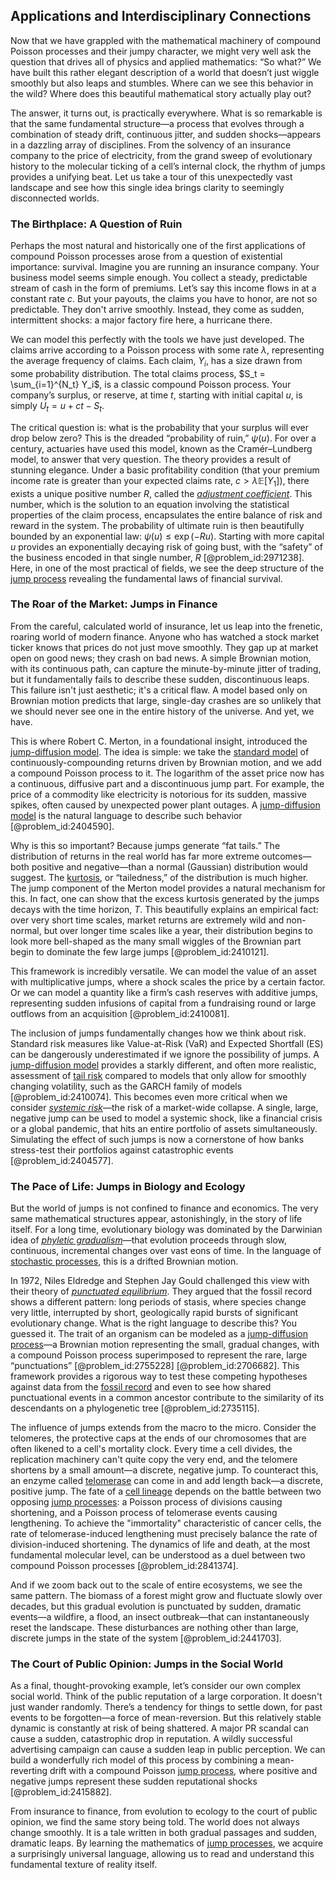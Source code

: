 ## Applications and Interdisciplinary Connections

Now that we have grappled with the mathematical machinery of compound Poisson processes and their jumpy character, we might very well ask the question that drives all of physics and applied mathematics: “So what?” We have built this rather elegant description of a world that doesn’t just wiggle smoothly but also leaps and stumbles. Where can we see this behavior in the wild? Where does this beautiful mathematical story actually play out?

The answer, it turns out, is practically everywhere. What is so remarkable is that the same fundamental structure—a process that evolves through a combination of steady drift, continuous jitter, and sudden shocks—appears in a dazzling array of disciplines. From the solvency of an insurance company to the price of electricity, from the grand sweep of evolutionary history to the molecular ticking of a cell’s internal clock, the rhythm of jumps provides a unifying beat. Let us take a tour of this unexpectedly vast landscape and see how this single idea brings clarity to seemingly disconnected worlds.

### The Birthplace: A Question of Ruin

Perhaps the most natural and historically one of the first applications of compound Poisson processes arose from a question of existential importance: survival. Imagine you are running an insurance company. Your business model seems simple enough. You collect a steady, predictable stream of cash in the form of premiums. Let’s say this income flows in at a constant rate $c$. But your payouts, the claims you have to honor, are not so predictable. They don't arrive smoothly. Instead, they come as sudden, intermittent shocks: a major factory fire here, a hurricane there.

We can model this perfectly with the tools we have just developed. The claims arrive according to a Poisson process with some rate $\lambda$, representing the average frequency of claims. Each claim, $Y_i$, has a size drawn from some probability distribution. The total claims process, $S_t = \sum_{i=1}^{N_t} Y_i$, is a classic compound Poisson process. Your company’s surplus, or reserve, at time $t$, starting with initial capital $u$, is simply $U_t = u + ct - S_t$.

The critical question is: what is the probability that your surplus will ever drop below zero? This is the dreaded “probability of ruin,” $\psi(u)$. For over a century, actuaries have used this model, known as the Cramér–Lundberg model, to answer that very question. The theory provides a result of stunning elegance. Under a basic profitability condition (that your premium income rate is greater than your expected claims rate, $c > \lambda \mathbb{E}[Y_1]$), there exists a unique positive number $R$, called the *[adjustment coefficient](@article_id:264116)*. This number, which is the solution to an equation involving the statistical properties of the claim process, encapsulates the entire balance of risk and reward in the system. The probability of ultimate ruin is then beautifully bounded by an exponential law: $\psi(u) \le \exp(-Ru)$. Starting with more capital $u$ provides an exponentially decaying risk of going bust, with the “safety” of the business encoded in that single number, $R$ [@problem_id:2971238]. Here, in one of the most practical of fields, we see the deep structure of the [jump process](@article_id:200979) revealing the fundamental laws of financial survival.

### The Roar of the Market: Jumps in Finance

From the careful, calculated world of insurance, let us leap into the frenetic, roaring world of modern finance. Anyone who has watched a stock market ticker knows that prices do not just move smoothly. They gap up at market open on good news; they crash on bad news. A simple Brownian motion, with its continuous path, can capture the minute-by-minute jitter of trading, but it fundamentally fails to describe these sudden, discontinuous leaps. This failure isn't just aesthetic; it's a critical flaw. A model based only on Brownian motion predicts that large, single-day crashes are so unlikely that we should never see one in the entire history of the universe. And yet, we have.

This is where Robert C. Merton, in a foundational insight, introduced the [jump-diffusion model](@article_id:139810). The idea is simple: we take the [standard model](@article_id:136930) of continuously-compounding returns driven by Brownian motion, and we add a compound Poisson process to it. The logarithm of the asset price now has a continuous, diffusive part and a discontinuous jump part. For example, the price of a commodity like electricity is notorious for its sudden, massive spikes, often caused by unexpected power plant outages. A [jump-diffusion model](@article_id:139810) is the natural language to describe such behavior [@problem_id:2404590].

Why is this so important? Because jumps generate “fat tails.” The distribution of returns in the real world has far more extreme outcomes—both positive and negative—than a normal (Gaussian) distribution would suggest. The [kurtosis](@article_id:269469), or “tailedness,” of the distribution is much higher. The jump component of the Merton model provides a natural mechanism for this. In fact, one can show that the excess kurtosis generated by the jumps decays with the time horizon, $T$. This beautifully explains an empirical fact: over very short time scales, market returns are extremely wild and non-normal, but over longer time scales like a year, their distribution begins to look more bell-shaped as the many small wiggles of the Brownian part begin to dominate the few large jumps [@problem_id:2410121].

This framework is incredibly versatile. We can model the value of an asset with multiplicative jumps, where a shock scales the price by a certain factor. Or we can model a quantity like a firm’s cash reserves with additive jumps, representing sudden infusions of capital from a fundraising round or large outflows from an acquisition [@problem_id:2410081].

The inclusion of jumps fundamentally changes how we think about risk. Standard risk measures like Value-at-Risk (VaR) and Expected Shortfall (ES) can be dangerously underestimated if we ignore the possibility of jumps. A [jump-diffusion model](@article_id:139810) provides a starkly different, and often more realistic, assessment of [tail risk](@article_id:141070) compared to models that only allow for smoothly changing volatility, such as the GARCH family of models [@problem_id:2410074]. This becomes even more critical when we consider *[systemic risk](@article_id:136203)*—the risk of a market-wide collapse. A single, large, negative jump can be used to model a systemic shock, like a financial crisis or a global pandemic, that hits an entire portfolio of assets simultaneously. Simulating the effect of such jumps is now a cornerstone of how banks stress-test their portfolios against catastrophic events [@problem_id:2404577].

### The Pace of Life: Jumps in Biology and Ecology

But the world of jumps is not confined to finance and economics. The very same mathematical structures appear, astonishingly, in the story of life itself. For a long time, evolutionary biology was dominated by the Darwinian idea of *[phyletic gradualism](@article_id:191437)*—that evolution proceeds through slow, continuous, incremental changes over vast eons of time. In the language of [stochastic processes](@article_id:141072), this is a drifted Brownian motion.

In 1972, Niles Eldredge and Stephen Jay Gould challenged this view with their theory of *[punctuated equilibrium](@article_id:147244)*. They argued that the fossil record shows a different pattern: long periods of stasis, where species change very little, interrupted by short, geologically rapid bursts of significant evolutionary change. What is the right language to describe this? You guessed it. The trait of an organism can be modeled as a [jump-diffusion process](@article_id:147407)—a Brownian motion representing the small, gradual changes, with a compound Poisson process superimposed to represent the rare, large “punctuations” [@problem_id:2755228] [@problem_id:2706682]. This framework provides a rigorous way to test these competing hypotheses against data from the [fossil record](@article_id:136199) and even to see how shared punctuational events in a common ancestor contribute to the similarity of its descendants on a phylogenetic tree [@problem_id:2735115].

The influence of jumps extends from the macro to the micro. Consider the telomeres, the protective caps at the ends of our chromosomes that are often likened to a cell's mortality clock. Every time a cell divides, the replication machinery can't quite copy the very end, and the telomere shortens by a small amount—a discrete, negative jump. To counteract this, an enzyme called [telomerase](@article_id:143980) can come in and add length back—a discrete, positive jump. The fate of a [cell lineage](@article_id:204111) depends on the battle between two opposing [jump processes](@article_id:180459): a Poisson process of divisions causing shortening, and a Poisson process of telomerase events causing lengthening. To achieve the "immortality" characteristic of cancer cells, the rate of telomerase-induced lengthening must precisely balance the rate of division-induced shortening. The dynamics of life and death, at the most fundamental molecular level, can be understood as a duel between two compound Poisson processes [@problem_id:2841374].

And if we zoom back out to the scale of entire ecosystems, we see the same pattern. The biomass of a forest might grow and fluctuate slowly over decades, but this gradual evolution is punctuated by sudden, dramatic events—a wildfire, a flood, an insect outbreak—that can instantaneously reset the landscape. These disturbances are nothing other than large, discrete jumps in the state of the system [@problem_id:2441703].

### The Court of Public Opinion: Jumps in the Social World

As a final, thought-provoking example, let’s consider our own complex social world. Think of the public reputation of a large corporation. It doesn't just wander randomly. There’s a tendency for things to settle down, for past events to be forgotten—a force of mean-reversion. But this relatively stable dynamic is constantly at risk of being shattered. A major PR scandal can cause a sudden, catastrophic drop in reputation. A wildly successful advertising campaign can cause a sudden leap in public perception. We can build a wonderfully rich model of this process by combining a mean-reverting drift with a compound Poisson [jump process](@article_id:200979), where positive and negative jumps represent these sudden reputational shocks [@problem_id:2415882].

From insurance to finance, from evolution to ecology to the court of public opinion, we find the same story being told. The world does not always change smoothly. It is a tale written in both gradual passages and sudden, dramatic leaps. By learning the mathematics of [jump processes](@article_id:180459), we acquire a surprisingly universal language, allowing us to read and understand this fundamental texture of reality itself.